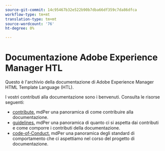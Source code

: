```yaml
---
source-git-commit: 14c95467b32e522b90b7dba66df359c7da86dfca
workflow-type: tm+mt
translation-type: tm+mt
source-wordcount: '76'
ht-degree: 0%

---
```

# Documentazione Adobe Experience Manager HTL

Questo è l&#39;archivio della documentazione di Adobe Experience Manager HTML Template Language (HTL).

I vostri contributi alla documentazione sono i benvenuti. Consulta le risorse seguenti:

* [contribute.](contributing.md) mdPer una panoramica di come contribuire alla documentazione.
* [guidelines.](guidelines.md) mdPer una panoramica di quanto ci si aspetta dai contributi e come comporre i contributi della documentazione.
* [code-of-Conduct.](code-of-conduct.md) mdPer una panoramica degli standard di comportamento che ci aspettiamo nel corso del progetto di documentazione.
